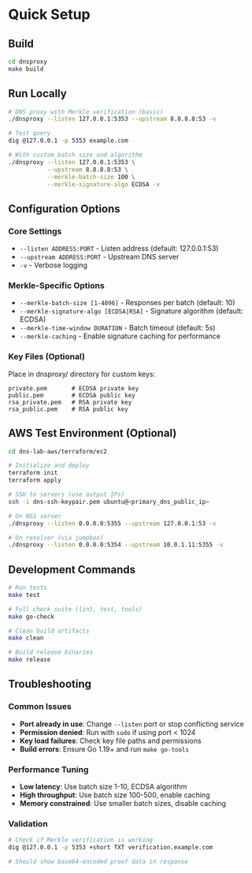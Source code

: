 # Quick Setup

## Build

```bash
cd dnsproxy
make build
```

## Run Locally  

```bash
# DNS proxy with Merkle verification (basic)
./dnsproxy --listen 127.0.0.1:5353 --upstream 8.8.8.8:53 -v

# Test query
dig @127.0.0.1 -p 5353 example.com

# With custom batch size and algorithm
./dnsproxy --listen 127.0.0.1:5353 \
           --upstream 8.8.8.8:53 \
           --merkle-batch-size 100 \
           --merkle-signature-algo ECDSA -v
```

## Configuration Options

### Core Settings
- `--listen ADDRESS:PORT` - Listen address (default: 127.0.0.1:53)
- `--upstream ADDRESS:PORT` - Upstream DNS server 
- `-v` - Verbose logging

### Merkle-Specific Options
- `--merkle-batch-size [1-4096]` - Responses per batch (default: 10)
- `--merkle-signature-algo [ECDSA|RSA]` - Signature algorithm (default: ECDSA)
- `--merkle-time-window DURATION` - Batch timeout (default: 5s)
- `--merkle-caching` - Enable signature caching for performance

### Key Files (Optional)
Place in dnsproxy/ directory for custom keys:
```
private.pem       # ECDSA private key
public.pem        # ECDSA public key  
rsa_private.pem   # RSA private key
rsa_public.pem    # RSA public key
```

## AWS Test Environment (Optional)

```bash
cd dns-lab-aws/terraform/ec2

# Initialize and deploy
terraform init
terraform apply

# SSH to servers (use output IPs)
ssh -i dns-ssh-keypair.pem ubuntu@<primary_dns_public_ip>

# On NS1 server
./dnsproxy --listen 0.0.0.0:5355 --upstream 127.0.0.1:53 -v

# On resolver (via jumpbox)
./dnsproxy --listen 0.0.0.0:5354 --upstream 10.0.1.11:5355 -v
```

## Development Commands

```bash
# Run tests
make test

# Full check suite (lint, test, tools)
make go-check

# Clean build artifacts
make clean

# Build release binaries
make release
```

## Troubleshooting

### Common Issues
- **Port already in use**: Change `--listen` port or stop conflicting service
- **Permission denied**: Run with `sudo` if using port < 1024
- **Key load failures**: Check key file paths and permissions
- **Build errors**: Ensure Go 1.19+ and run `make go-tools`

### Performance Tuning
- **Low latency**: Use batch size 1-10, ECDSA algorithm
- **High throughput**: Use batch size 100-500, enable caching
- **Memory constrained**: Use smaller batch sizes, disable caching

### Validation
```bash
# Check if Merkle verification is working
dig @127.0.0.1 -p 5353 +short TXT verification.example.com

# Should show base64-encoded proof data in response
```